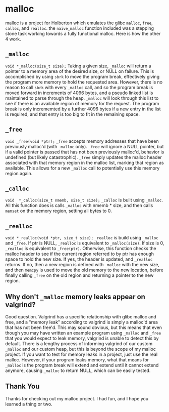 # malloc
malloc is a project for Holberton which emulates the glibc `malloc`, `free`, `calloc`, and `realloc`.
the `naive_malloc` function included was a stepping stone task working towards a fully functional malloc.
Here is how the other 4 work.

## `_malloc`
`void *_malloc(size_t size);`
Taking a given size, `_malloc` will return a pointer to a memory area of the desired size, or NULL on failure.
This is accomplished by using `sbrk` to move the program break, effectively giving the program more memory to hold the requested area. However, there is no reason to call `sbrk` with every `_malloc` call, and so the program break is moved forward in increments of 4096 bytes, and a pseudo linked list is maintained to parse through the heap. `_malloc` will look through this list to see if there is an available region of memory for the request. The program break is only incrememted by a further 4096 bytes if a new entry in the list is required, and that entry is too big to fit in the remaining space.

## `_free`
`void _free(void *ptr);`
`_free` accepts memory addresses that have been previously malloc'd (with `_malloc` only). `_free` will ignore a NULL pointer, but if a valid pointer is passed that has not been previously malloc'd, behavior is undefined (but likely catastrophic). `_free` simply updates the malloc header associated with that memory region in the malloc list, marking that region as available. This allows for a new `_malloc` call to potentially use this memory region again.

## `_calloc`
`void  *_calloc(size_t nmemb, size_t size);`
`_calloc` is built using `_malloc`. All this function does is calls `_malloc` with nmemb * size, and then calls `memset` on the memory region, setting all bytes to 0.

## `_realloc`
`void *_realloc(void *ptr, size_t size);`
`_realloc` is build using `_malloc` and `_free`. If ptr is NULL, `_realloc` is equivalent to `_malloc(size)`. If size is 0, `_realloc` is equivalent to `_free(ptr)`. Otherwise, this function checks the malloc header to see if the current region referred to by ptr has enough space to hold the new size. If yes, the header is updated, and `_realloc` returns. If no, then a new region is defined with `_malloc` with the new size, and then `memcpy` is used to move the old memory to the new location, before finally calling `_free` on the old region and returning a pointer to the new region.

## Why don't `_malloc` memory leaks appear on valgrind?
Good question. Valgrind has a specific relationship with glibc malloc and free, and a "memory leak" according to valgrind is simply a malloc'd area that has not been free'd. This may sound obvious, but this means that even though you may have written an example program using `_malloc` and `_free` that you would expect to leak memory, valgrind is unable to detect this by default. There is a lengthy process of informing valgrind of our custom `_malloc` and our custom heap, but this is beyond the scope of my malloc project. If you want to test for memory leaks in a project, just use the real malloc. However, if your program leaks memory, what that means for `_malloc` is the program break will extend and extend until it cannot extend anymore, causing `_malloc` to return NULL, which can be easily tested.

## Thank You
Thanks for checking out my malloc project. I had fun, and I hope you learned a thing or two.
